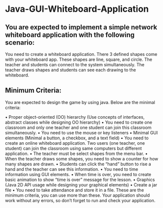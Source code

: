 # Java-GUI-Whiteboard-Application
## You are expected to implement a simple network whiteboard application with the following scenario:

  You need to create a whiteboard application. There 3 defined shapes come with your whiteboard app. These shapes are line, square, and circle. The teacher and students can connect to the system simultaneously. The teacher draws shapes and students can see each drawing to the whiteboard.

## Minimum Criteria:
  You are expected to design the game by using java. Below are the minimal criteria:
  
  • Proper object-oriented (OO) hierarchy (Use concepts of interfaces, abstract classes while designing OO hierarchy)
  • You need to create one classroom and only one teacher and one student can join this classroom simultaneously.
  • You need to use the mouse or key listeners
  • Minimal GUI elements (Minimal a button, a checkbox, and a text field)
  • You need to create an online whiteboard application. Two users (one teacher, one student) can join the classroom using same computers but different application.
  • The teacher must be select shapes from the menu bar.
  • When the teacher draws some shapes, you need to show a counter for how many shapes are drawn.
  • Students can click the “hand” button to rise a hand and the teacher can see this information.
  • You need to time information using GUI elements.
  • When time is over, you need to create basic animation to show “time is over” message for the lesson.
  • Graphics (Java 2D API usage while designing your graphical elements)
  • Create a jar file
  • You need to take attendance and store it in a file.
  These are the minimum criteria, you can use more than these. Your application should work without any errors, so don’t forget to run and check your application.

